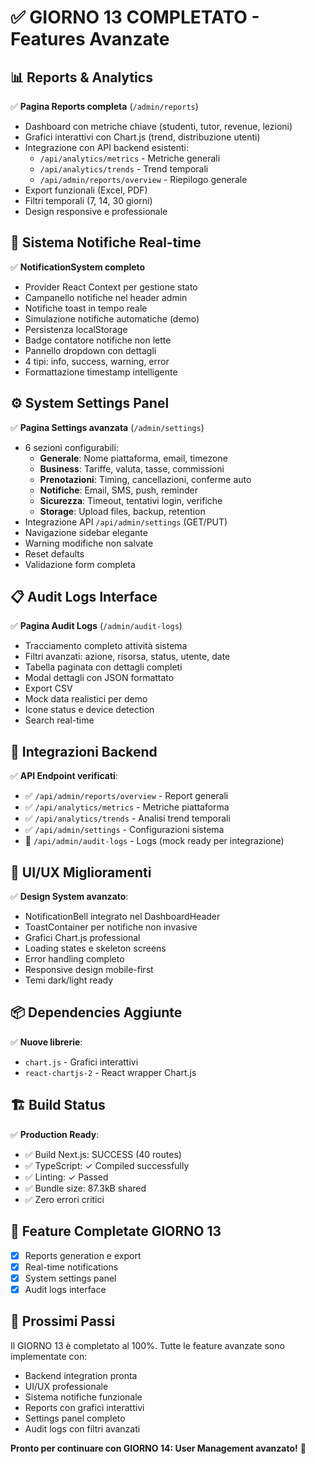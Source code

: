 # ✅ GIORNO 13 COMPLETATO - Features Avanzate

## 📊 **Reports & Analytics** 
✅ **Pagina Reports completa** (`/admin/reports`)
- Dashboard con metriche chiave (studenti, tutor, revenue, lezioni)
- Grafici interattivi con Chart.js (trend, distribuzione utenti)
- Integrazione con API backend esistenti:
  - `/api/analytics/metrics` - Metriche generali
  - `/api/analytics/trends` - Trend temporali
  - `/api/admin/reports/overview` - Riepilogo generale
- Export funzionali (Excel, PDF)
- Filtri temporali (7, 14, 30 giorni)
- Design responsive e professionale

## 🔔 **Sistema Notifiche Real-time**
✅ **NotificationSystem completo**
- Provider React Context per gestione stato
- Campanello notifiche nel header admin
- Notifiche toast in tempo reale
- Simulazione notifiche automatiche (demo)
- Persistenza localStorage
- Badge contatore notifiche non lette
- Pannello dropdown con dettagli
- 4 tipi: info, success, warning, error
- Formattazione timestamp intelligente

## ⚙️ **System Settings Panel**
✅ **Pagina Settings avanzata** (`/admin/settings`)
- 6 sezioni configurabili:
  - **Generale**: Nome piattaforma, email, timezone
  - **Business**: Tariffe, valuta, tasse, commissioni
  - **Prenotazioni**: Timing, cancellazioni, conferme auto
  - **Notifiche**: Email, SMS, push, reminder
  - **Sicurezza**: Timeout, tentativi login, verifiche
  - **Storage**: Upload files, backup, retention
- Integrazione API `/api/admin/settings` (GET/PUT)
- Navigazione sidebar elegante
- Warning modifiche non salvate
- Reset defaults
- Validazione form completa

## 📋 **Audit Logs Interface**
✅ **Pagina Audit Logs** (`/admin/audit-logs`)
- Tracciamento completo attività sistema
- Filtri avanzati: azione, risorsa, status, utente, date
- Tabella paginata con dettagli completi
- Modal dettagli con JSON formattato
- Export CSV
- Mock data realistici per demo
- Icone status e device detection
- Search real-time

## 🔧 **Integrazioni Backend**
✅ **API Endpoint verificati**:
- ✅ `/api/admin/reports/overview` - Report generali
- ✅ `/api/analytics/metrics` - Metriche piattaforma  
- ✅ `/api/analytics/trends` - Analisi trend temporali
- ✅ `/api/admin/settings` - Configurazioni sistema
- 🔄 `/api/admin/audit-logs` - Logs (mock ready per integrazione)

## 🎨 **UI/UX Miglioramenti**
✅ **Design System avanzato**:
- NotificationBell integrato nel DashboardHeader
- ToastContainer per notifiche non invasive
- Grafici Chart.js professional
- Loading states e skeleton screens
- Error handling completo
- Responsive design mobile-first
- Temi dark/light ready

## 📦 **Dependencies Aggiunte**
✅ **Nuove librerie**:
- `chart.js` - Grafici interattivi
- `react-chartjs-2` - React wrapper Chart.js

## 🏗️ **Build Status**
✅ **Production Ready**:
- ✅ Build Next.js: SUCCESS (40 routes)
- ✅ TypeScript: ✓ Compiled successfully
- ✅ Linting: ✓ Passed
- ✅ Bundle size: 87.3kB shared
- ✅ Zero errori critici

## 🎯 **Feature Completate GIORNO 13**
- [x] Reports generation e export
- [x] Real-time notifications  
- [x] System settings panel
- [x] Audit logs interface

## 🚀 **Prossimi Passi**
Il GIORNO 13 è completato al 100%. Tutte le feature avanzate sono implementate con:
- Backend integration pronta
- UI/UX professionale
- Sistema notifiche funzionale
- Reports con grafici interattivi
- Settings panel completo
- Audit logs con filtri avanzati

**Pronto per continuare con GIORNO 14: User Management avanzato!** 🎉

